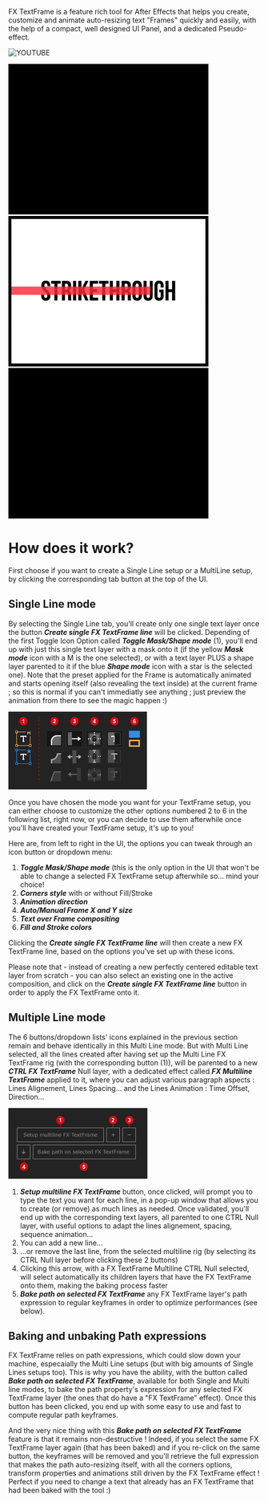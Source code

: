 FX TextFrame is a feature rich tool for After Effects that helps you create, customize and animate auto-resizing text "Frames" quickly and easily, with the help of a compact, well designed UI Panel, and a dedicated Pseudo-effect.

![YOUTUBE](ONgXo-8UYIA)

<img src="https://github.com/fremox59/FX_TextFrame/blob/master/infog/img/FX_TextFrame_Multi.gif"><img src="https://github.com/fremox59/FX_TextFrame/blob/master/infog/img/FX_TextFrame_Wording.gif"><img src="https://github.com/fremox59/FX_TextFrame/blob/master/infog/img/FX_TextFrame_Saber.gif"> 


# How does it work?

First choose if you want to create a Single Line setup or a MultiLine setup, by clicking the corresponding tab button at the top of the UI.

## Single Line mode

By selecting the Single Line tab, you'll create only one single text layer once the button ***Create single FX TextFrame line*** will be clicked.
Depending of the first Toggle Icon Option called ***Toggle Mask/Shape mode*** (1), you'll end up with just this single text layer with a mask onto it (if the yellow ***Mask mode*** icon with a M is the one selected), or with a text layer PLUS a shape layer parented to it if the blue ***Shape mode*** icon with a star is the selected one).
Note that the preset applied for the Frame is automatically animated and starts opening itself (also revealing the text inside) at the current frame ; so this is normal if you can't immediatly see anything ; just preview the animation from there to see the magic happen :) 

![singleLineModeUI](https://github.com/fremox59/FX_TextFrame/blob/master/infog/img/FX_TextFrame_UIinfo_singleLine-cropped.jpg)

Once you have chosen the mode you want for your TextFrame setup, you can either choose to customize the other options numbered 2 to 6 in the following list, right now, or you can decide to use them afterwhile once you'll have created your TextFrame setup, it's up to you!

Here are, from left to right in the UI, the options you can tweak through an icon button or dropdown menu:

1. ***Toggle Mask/Shape mode*** (this is the only option in the UI that won't be able to change a selected FX TextFrame setup afterwhile so... mind your choice!
2. ***Corners style*** with or without Fill/Stroke
3. ***Animation direction***
4. ***Auto/Manual Frame X and Y size***
5. ***Text over Frame compositing***
6. ***Fill and Stroke colors***

Clicking the ***Create single FX TextFrame line*** will then create a new FX TextFrame line, based on the options you've set up with these icons.

Please note that - instead of creating a new perfectly centered editable text layer from scratch - you can also select an existing one in the active composition, and click on the ***Create single FX TextFrame line*** button in order to apply the FX TextFrame onto it.

## Multiple Line mode

The 6 buttons/dropdown lists' icons explained in the previous section remain and behave identically in this Multi Line mode.
But with Multi Line selected, all the lines created after having set up the Multi Line FX TextFrame rig (with the corresponding button (1)), will be parented to a new ***CTRL FX TextFrame*** Null layer, with a dedicated effect called ***FX Multiline TextFrame*** applied to it, where you can adjust various paragraph aspects : Lines Alignement, Lines Spacing... and the Lines Animation : Time Offset, Direction...

![multiLineModeUI](https://github.com/fremox59/FX_TextFrame/blob/master/infog/img/FX_TextFrame_UIinfo_multiLine-cropped.jpg)

1. ***Setup multiline FX TextFrame*** button, once clicked, will prompt you to type the text you want for each line, in a pop-up window that allows you to create (or remove) as much lines as needed. Once validated, you'll end up with the corresponding text layers, all parented to one CTRL Null layer, with useful options to adapt the lines alignement, spacing, sequence animation...
2. You can add a new line...
3. ...or remove the last line, from the selected multiline rig (by selecting its CTRL Null layer before clicking these 2 buttons)
4. Clicking this arrow, with a FX TextFrame Multiline CTRL Null selected, will select automatically its children layers that have the FX TextFrame onto them, making the baking process faster
5. ***Bake path on selected FX TextFrame*** any FX TextFrame layer's path expression to regular keyframes in order to optimize performances (see below). 

## Baking and unbaking Path expressions

FX TextFrame relies on path expressions, which could slow down your machine, especaially the Multi Line setups (but with big amounts of Single Lines setups too). This is why you have the ability, with the button called ***Bake path on selected FX TextFrame***, available for both Single and Multi line modes, to bake the path property's expression for any selected FX TextFrame layer (the ones that do have a "FX TextFrame" effect). Once this button has been clicked, you end up with some easy to use and fast to compute regular path keyframes.

And the very nice thing with this ***Bake path on selected FX TextFrame*** feature is that it remains non-destructive ! Indeed, if you select the same FX TextFrame layer again (that has been baked) and if you re-click on the same button, the keyframes will be removed and you'll retrieve the full expression that makes the path auto-resizing itself, with all the corners options, transform properties and animations still driven by the FX TextFrame effect ! Perfect if you need to change a text that already has an FX TextFrame that had been baked with the tool :)
